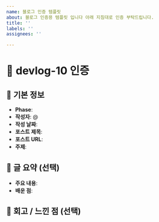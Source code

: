 ```yaml
---
name: 블로그 인증 템플릿
about: 블로그 인증용 템플릿 입니다 아래 지침대로 인증 부탁드립니다.
title: ''
labels: ''
assignees: ''

---
```


# 📝 devlog-10 인증

<!-- Assignee: 본인 설정 -->
<!-- Label: 해당 Phase로 설정해줍니다. -->
<!-- Project: devlog-10 설정 -->
<!-- Milestone:  해당 Phase로 설정해줍니다. -->

## 📝 기본 정보
- **Phase**: <!-- 예) Phase 3 -->
- **작성자**: @<!-- GitHub ID -->
- **작성 날짜**: <!-- YYYY-MM-DD -->
- **포스트 제목**: <!-- 제목 -->
- **포스트 URL**: <!-- https:// -->
- **주제**:

## 📄 글 요약 (선택)
- **주요 내용**:
- **배운 점**:


## 💬 회고 / 느낀 점 (선택)
<!-- 작성 과정에서의 어려움, 개선점 등 자유롭게 -->
